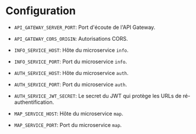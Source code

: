 # Configuration
- `API_GATEWAY_SERVER_PORT`: Port d'écoute de l'API Gateway.
- `API_GATEWAY_CORS_ORIGIN`: Autorisations CORS.

- `INFO_SERVICE_HOST`: Hôte du microservice `info`.
- `INFO_SERVICE_PORT`: Port du microservice `info`.

- `AUTH_SERVICE_HOST`: Hôte du microservice `auth`.
- `AUTH_SERVICE_PORT`: Port du microservice `auth`.
- `AUTH_SERVICE_JWT_SECRET`: Le secret du JWT qui protège les URLs de ré-authentification.

- `MAP_SERVICE_HOST`: Hôte du microservice `map`.
- `MAP_SERVICE_PORT`: Port du microservice `map`.
